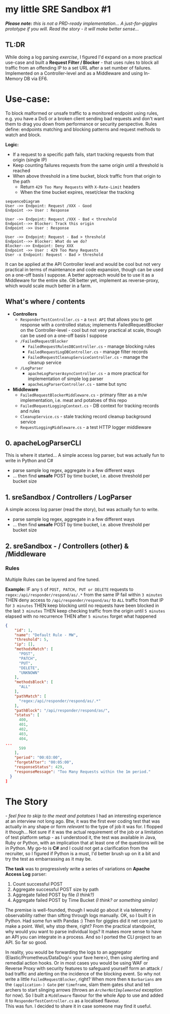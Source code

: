 # my little SRE Sandbox #1
***Please note:** this is not a PRD-ready implementation... A just-for-giggles prototype if you will.
Read the story - it will make better sense...*
## TL:DR
While doing a log parsing *exercise*, I figured I'd expand on a more practical use-case and built a **Request Filter / Blocker** - that uses rules to block all traffic from an offending IP to a set URL after a set number of failures.
Implemented on a Controller-level and as a Middleware and using In-Memory DB via EF6.

# Use-case:
To block malformed or unsafe traffic to a monitored endpoint using rules, e.g. you have a DoS or a broken client sending bad requests and don't want them to drag you down from performance or security perspective.
Rules define: endpoints matching and blocking patterns and request methods to watch and block. 

**Logic:**
 - If a request to a specific path fails, start tracking requests from that origin (single IP)
 - Keep counting failures requests from the same origin until a threshold is reached 
 - When above threshold in a time bucket, block traffic from that origin to the path
	 - Return `429 Too Many Requests` with `X-Rate-Limit` headers
	 - When the time bucket expires, reset/clear the tracking
```mermaid
sequenceDiagram
User ->> Endpoint: Request /XXX - Good 
Endpoint ->> User : Response

User ->> Endpoint: Request /XXX - Bad < threshold
Endpoint-->> Blocker: Track this origin
Endpoint ->> User : Response

User ->> Endpoint: Request - Bad > threshold
Endpoint-->> Blocker: What do we do?
Blocker-->> Endpoint: Deny XXX
Endpoint ->> User : 429 Too Many Requests
User -x Endpoint: Request - Bad > threshold
```
It can be applied at the API Controller level and would be cool but not very practical in terms of maintenance and code expansion, though can be used on a one-off basis I suppose.
A better approach would be to use it as a Middleware for the entire site. OR better yet, implement as reverse-proxy, which would scale much better in a farm. 
## What's where / contents
 - **Controllers**
	 - `ResponderTestController.cs` - a `test API` that allows you to get response with a controlled status; implements    FailedRequestBlocker on the Controller-level - cool but not very practical at scale, though can be used on a one-off basis I suppose
	 - `/FailedRequestBlocker`
		 - `FailedRequestRulesDBController.cs` - manage blocking rules
		 - `FailedRequestLogDBController.cs` - manage filter records
		 - `FailedRequestCleanupServiceController.cs` - manage the cleanup service
	 - `/LogParser`
		 - `apacheLogParserAsyncController.cs` - a more practical for implementation of simple log parser 
   		 - `apacheLogParserController.cs` - same but sync
  - **Middleware**
	  - `FailedRequestBlockerMiddleware.cs` - primary filter as a m/w implementation, i.e. meat and potatoes of this repo 
   	 - `FailedRequestLoggingContext.cs` - DB context for tracking records and rules
   	 - `CleanupService.cs` - stale tracking record cleanup background service
   	 - `RequestLoggingMiddleware.cs` - a test HTTP logger middleware
## 0. apacheLogParserCLI 
This is where it started... 
A simple access log parser, but was actually fun to write in Python and C#
 - parse sample log regex, aggregate in a few different ways
 - ... then find **unsafe** POST by time bucket, i.e. above threshold per bucket size
## 1. sreSandbox / Controllers / LogParser
A simple access log parser (read the story), but was actually fun to write.
 - parse sample log regex, aggregate in a few different ways
 - ... then find **unsafe** POST by time bucket, i.e. above threshold per bucket size
## 2. sreSandbox - / Controllers (other) & /Middleware

### Rules
Multiple Rules can be layered and fine tuned.
 
**Example:**
IF any `5` of `POST, PATCH, PUT or DELETE` requests to `regex:/api/responder/respond/as/.*` from the same IP fail within `3 minutes`
THEN deny access to `/api/responder/respond/as/` to `ALL` traffic from that IP for  `3 minutes`
THEN keep blocking until no requests have been blocked in the last `3 minutes` 
THEN keep checking traffic from the origin until `5 minutes` elapsed with no recurrence 
THEN after `5 minutes` forget what happened 

```json
{
    "id": 1,
    "name": "Default Rule - MW",
    "threshold": 5,
    "ip": [],
    "methodsMatch": [
      "POST",
      "PATCH",
      "PUT",
      "DELETE",
      "UNKNOWN"
    ],
    "methodsBlock": [
      "ALL"
    ],
    "pathMatch": [
      "regex:/api/responder/respond/as/.*"
    ],
    "pathBlock": "/api/responder/respond/as/",
    "status": [
      400,
      401,
      402,
      403,
      404,
...
      599
    ],
    "period": "00:03:00",
    "forgetAfter": "00:05:00",
    "responseStatus": 429,
    "responseMessage": "Too Many Requests within the 1m period."
  }
]
```

# The Story 
*- feel free to skip to the meat and potatoes* 
I had an interesting experience at an interview not long ago. Btw, it was the first ever coding test that was actually in any shape or form _relevant_ to the type of job it was for.
I flopped it though... Not sure if it was the actual requirement of the job or a limitation of test platform setup - as I understood it, the test was available in Java, Ruby or Python, with an implication that at least one of the questions will be in Python. 
My go-to is **C#** and I could not get a clarification from the recruiter, so I figured if Python is a must, I'd better brush up on it a bit and try the test as embarrassing as it may be. 

**The task** was to progressively write a series of variations on **Apache Access Log** parser:
 1. Count successful POST
 2. Aggregate successful POST size by path
 3. Aggregate failed POST by file *(I think?)*
 4.   Aggregate failed POST by Time Bucket *(I think? or something similar)*

The premise is well-founded, though I would go about it via telemetry / observability rather than sifting through logs manually. OK, so I built it in Python. Had some fun with Pandas :) Then for giggles did it net core just to make a point.
Well, why stop there, right? 
From the practical standpoint, why would you want to parse individual logs? It makes more sense to have an API you can integrate in a process. And so I ported the CLI project to an API. So far so good.

In reality, you would be forwarding the logs to an aggregator (Elastic/Prometheus/DataDog/< your fave here>), then using alerting and remedial action hooks. 
Or in most cases you would be using WAF or Reverse Proxy with security features to safeguard yourself form an attack / bad traffic and alerting on the incidence of the blocking event.
So why not write a little `FailedRequestBlocker`, right? 
When more then `N` `Barbarians` are the `(application-) Gate` per `timeframe`, slam them gates shut and tell archers to start slinging arrows (throws an *`ArcherNotImplemented`* exception for now).
So I built a `Middleware` flavour for the whole App to use and added it to `ResponderTestController.cs` as a localised flavour.     
This was fun. I decided to share it in case someone may find it useful. 
